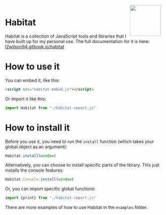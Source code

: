<img align="right" height="100" src="http://todepond.com/IMG/Habitat@0.25x.png">

# Habitat
Habitat is a collection of JavaScript tools and libraries that I have built up for my personal use. The full documentation for it is here: [l2wilson94.gitbook.io/habitat](https://l2wilson94.gitbook.io/habitat/)

# How to use it
You can embed it, like this:
```html
<script src="habitat-embed.js"></script>
```
Or import it like this:
```js
import Habitat from "./habitat-import.js"
```
# How to install it
Before you use it, you need to run the `install` function (which takes your global object as an argument):
```js
Habitat.install(window)
```
Alternatively, you can choose to install specific parts of the library. This just installs the console features:
```js
Habitat.Console.install(window)
```
Or, you can import specific global functions:
```js
import {print} from "./habitat-import.js"
```
There are more examples of how to use Habitat in the `examples` folder.
